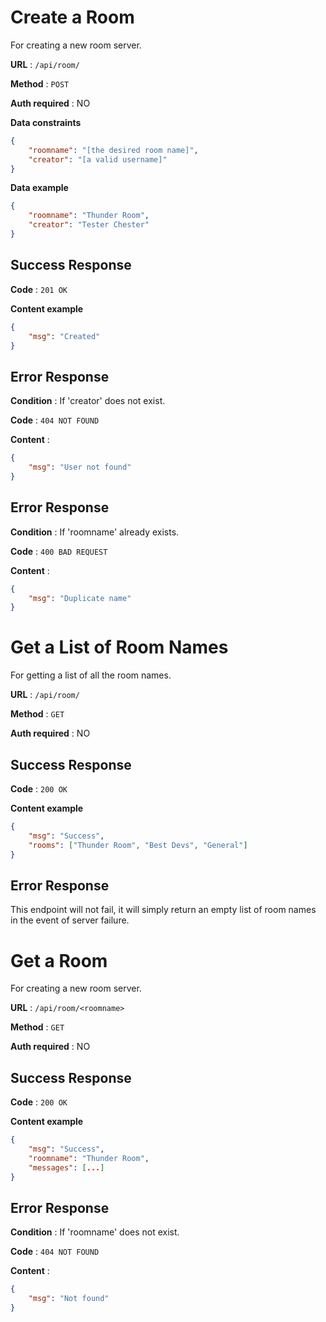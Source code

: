 # Create a Room

For creating a new room server.

**URL** : `/api/room/`

**Method** : `POST`

**Auth required** : NO

**Data constraints**

```json
{
    "roomname": "[the desired room name]",
    "creator": "[a valid username]"
}
```

**Data example**

```json
{
    "roomname": "Thunder Room",
    "creator": "Tester Chester"
}
```

## Success Response

**Code** : `201 OK`

**Content example**

```json
{
    "msg": "Created"
}
```

## Error Response

**Condition** : If 'creator' does not exist.

**Code** : `404 NOT FOUND`

**Content** :

```json
{
    "msg": "User not found"
}
```

## Error Response

**Condition** : If 'roomname' already exists.

**Code** : `400 BAD REQUEST`

**Content** :

```json
{
    "msg": "Duplicate name"
}
```

# Get a List of Room Names

For getting a list of all the room names.

**URL** : `/api/room/`

**Method** : `GET`

**Auth required** : NO

## Success Response

**Code** : `200 OK`

**Content example**

```json
{
    "msg": "Success",
    "rooms": ["Thunder Room", "Best Devs", "General"]
}
```

## Error Response

This endpoint will not fail, it will simply return an empty list of room names in the event of server failure.

# Get a Room 

For creating a new room server.

**URL** : `/api/room/<roomname>`

**Method** : `GET`

**Auth required** : NO

## Success Response

**Code** : `200 OK`

**Content example**

```json
{
    "msg": "Success",
    "roomname": "Thunder Room",
    "messages": [...]
}
```

## Error Response

**Condition** : If 'roomname' does not exist.

**Code** : `404 NOT FOUND`

**Content** :

```json
{
    "msg": "Not found"
}
```
